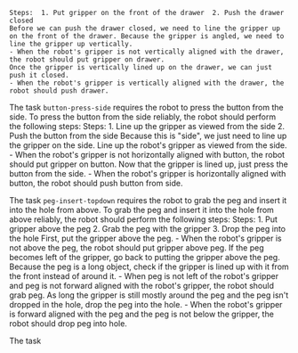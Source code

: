 
    Steps:  1. Put gripper on the front of the drawer  2. Push the drawer closed
    Before we can push the drawer closed, we need to line the gripper up on the front of the drawer. Because the gripper is angled, we need to line the gripper up vertically.
    - When the robot's gripper is not vertically aligned with the drawer, the robot should put gripper on drawer.
    Once the gripper is vertically lined up on the drawer, we can just push it closed.
    - When the robot's gripper is vertically aligned with the drawer, the robot should push drawer.

The task `button-press-side` requires the robot to press the button from the side.
To press the button from the side reliably, the robot should perform the following steps:
    Steps:  1. Line up the gripper as viewed from the side  2. Push the button from the side
    Because this is "side", we just need to line up the gripper on the side. Line up the robot's gripper as viewed from the side.
    - When the robot's gripper is not horizontally aligned with button, the robot should put gripper on button.
    Now that the gripper is lined up, just press the button from the side.
    - When the robot's gripper is horizontally aligned with button, the robot should push button from side.

The task `peg-insert-topdown` requires the robot to grab the peg and insert it into the hole from above.
To grab the peg and insert it into the hole from above reliably, the robot should perform the following steps:
    Steps:  1. Put gripper above the peg  2. Grab the peg with the gripper  3. Drop the peg into the hole
    First, put the gripper above the peg.
    - When the robot's gripper is not above the peg, the robot should put gripper above peg.
    If the peg becomes left of the gripper, go back to putting the gripper above the peg. Because the peg is a long object, check if the gripper is lined up with it from the front instead of around it.
    - When peg is not left of the robot's gripper and peg is not forward aligned with the robot's gripper, the robot should grab peg.
    As long the gripper is still mostly around the peg and the peg isn't dropped in the hole, drop the peg into the hole.
    - When the robot's gripper is forward aligned with the peg and the peg is not below the gripper, the robot should drop peg into hole.

The task